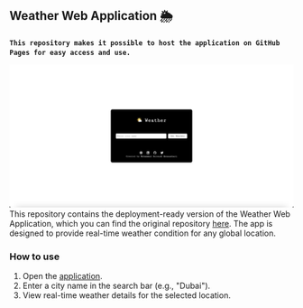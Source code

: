 ## Weather Web Application 🌦️
**`This repository makes it possible to host the application on GitHub Pages for easy access and use.`**
<br>

[![](screenshot.png)](https://soroushesnaashari.github.io/Weather-App/)
This repository contains the deployment-ready version of the Weather Web Application, which you can find the original repository [here](https://github.com/soroushesnaashari/Weather). The app is designed to provide real-time weather condition for any global location.
<br>

### How to use

1. Open the [application](https://soroushesnaashari.github.io/Weather-App/).
2. Enter a city name in the search bar (e.g., "Dubai").
3. View real-time weather details for the selected location.
